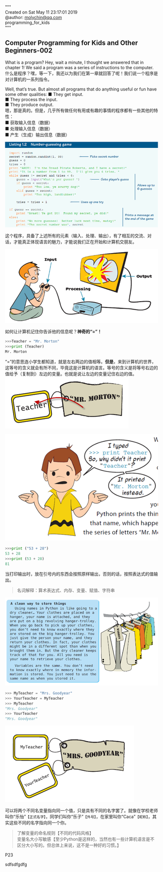 """  
Created on Sat May 11 23:17:01 2019  
@author: molychin@qq.com  
programming_for_kids  
"""

## Computer Programming for Kids and Other Beginners-002

What is a program? Hey, wait a minute, I thought we answered that in chapter 1! We said a program was a series of instructions to the computer.  
什么是程序？嘿，等一下，我还以为我们在第一章就回答了呢！我们说一个程序是对计算机的一系列指令。

Well, that’s true. But almost all programs that do anything useful or fun have some other qualities:
■ They get input.  
■ They process the input.  
■ They produce output.  
嗯，那是真的。但是，几乎所有做任何有用或有趣的事情的程序都有一些其他的特性：  
■ 获取输入信息（数据）  
■ 处理输入信息（数据）  
■ 产生（生成）输出信息（数据）  

![](res/2019-5-12-10-09-34.png)

这个程序，具备了上述所有的元素（输入、处理、输出），有了相互的交流、对话，才能真正体现语言的魅力，才能说我们正在开始和计算机交朋友。  

![](res/2019-5-12-10-46-21.png)

如何让计算机记住你告诉他的信息呢？**神奇的“=”！**  
```python
>>>Teacher = "Mr. Morton"
>>>print (Teacher)
Mr. Morton
```
“=”的意思连小学生都知道，就是左右两边的值相等。**但是**，来到计算机的世界，这等号的含义就会有所不同，毕竟这是计算机的语言。等号的含义是将等号右边的值给予（复制到）左边的变量。也就是说让左边的变量记住右边的值。  
![](res/2019-5-12-10-56-44a.png)

![](res/2019-5-12-11-46-02.png)

```python
>>>print ("53 + 28")
53 + 28
>>>print (53 + 28)
81
```
当打印输出时，放在引号内的东西会按照原样输出，否则的话，按照表达式的值输出。  
>名词解释：算术表达式、内存、变量、赋值、字符串

![](res/2019-5-12-12-02-07.png)

```python
>>> MyTeacher = "Mrs. Goodyear"
>>> YourTeacher = MyTeacher
>>> MyTeacher
"Mrs. Goodyear"
>>> YourTeacher
"Mrs. Goodyear"
```
![](res/2019-5-12-12-04-26.png)

可以将两个不同名变量指向同一个值，只是具有不同的名字罢了。就像在学校老师叫你“乐怡”`【正式名字】`，同学们叫你“乐子”`【外号】`，在家里叫你“Caca”`【昵称】`，其实这些不同的名字指向同一个你。

>了解变量的命名规则【不同的代码风格】  
变量名大小写敏感【至少Python是这样的，当然也有一些计算机语言是不区分大小写的。但总体上来说，这不是一种好的习惯。】







P23




sdfsdfgdfg
